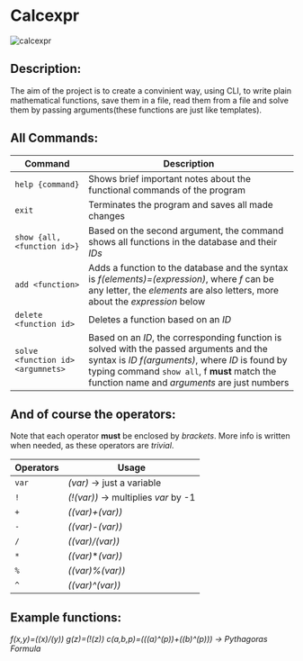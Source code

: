 # Calcexpr

![calcexpr](https://github.com/user-attachments/assets/1357c865-dcd2-4c1c-9fb8-880faa92f57a)

Description:
-

The aim of the project is to create a convinient way, using CLI, to write plain mathematical functions, save them in a file, read them from a file and solve them by passing arguments(these functions are just like templates).

All Commands:
-

| Command | Description |
|---|---|
| `help {command}` | Shows brief important notes about the functional commands of the program |
| `exit` |  Terminates the program and saves all made changes |
| `show {all, <function id>}` | Based on the second argument, the command shows all functions in the database and their *IDs* |
| `add <function>` | Adds a function to the database and the syntax is *f(elements)=(expression)*, where *f* can be any letter, the *elements* are also letters, more about the *expression* below |
| `delete <function id>` | Deletes a function based on an *ID* |
| `solve <function id> <argumnets>`| Based on an *ID*, the corresponding function is solved with the passed arguments and the syntax is *ID f(arguments)*, where *ID* is found by typing command `show all`, f **must** match the function name and *arguments* are just numbers |

And of course the operators:
-

Note that each operator **must** be enclosed by *brackets*.
More info is written when needed, as these operators are *trivial*.

| Operators | Usage |
|---|---|
| `var` | *(var)* -> just a variable |
| `!` | *(!(var))* -> multiplies *var* by -1 |
| `+` | *((var)+(var))* |
| `-` | *((var)-(var))* |
| `/` | *((var)/(var))* |
| `*` | *((var)***(var))* |
| `%` | *((var)%(var))* |
| `^` | *((var)^(var))* |

Example functions:
-

*f(x,y)=((x)/(y))*
*g(z)=(!(z))*
*c(a,b,p)=(((a)^(p))+((b)^(p))) -> Pythagoras Formula*

